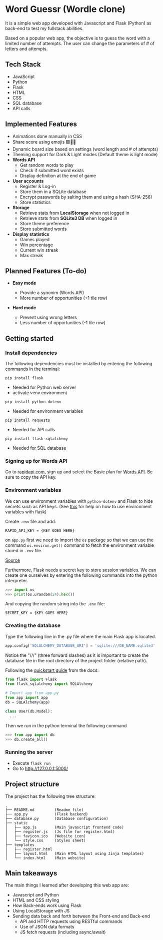 # Word Guessr (Wordle clone)

It is a simple web app developed with Javascript and Flask (Python) as back-end to test my fullstack abilities.

Based on a popular web app, the objective is to guess the word with a limited number of attempts. The user can change the parameters of # of letters and attempts.

## Tech Stack

- JavaScript
- Python
- Flask
- HTML
- CSS
- SQL database
- API calls

## Implemented Features

- Animations done manually in CSS
- Share score using emojis 🟩🥲🤩
- Dynamic board size based on settings (word length and # of attempts)
- Theming support for Dark & Light modes (Default theme is light mode)
- **Words API**
  - Get random words to play
  - Check if submitted word exists
  - Display definition at the end of game
- **User accounts**
  - Register & Log-in
  - Store them in a SQLite database
  - Encrypt passwords by salting them and using a hash (SHA-256)
  - Store statistics
- **Storage**
  - Retrieve stats from **LocalStorage** when not logged in
  - Retrieve stats from **SQLite3 DB** when logged in
  - Store theme preference
  - Store submitted words
- **Display statistics**
  - Games played
  - Win percentage
  - Current win streak
  - Max streak

## Planned Features (To-do)

- **Easy mode**
  - Provide a synonim (Words API)
  - More number of opportunities (+1 tile row)

- **Hard mode**
  - Prevent using wrong letters
  - Less number of opportunities (-1 tile row)

## Getting started

### Install dependencies

The following dependencies must be installed by entering the following commands in the terminal:

`pip install flask`

- Needed for Python web server
- activate venv environment

`pip install python-dotenv`

- Needed for environment variables

`pip install requests`

- Needed for API calls

`pip install flask-sqlalchemy`

- Needed for SQL database

### Signing up for Words API

Go to [rapidapi.com](www.rapidapi.com), sign up and select the Basic plan for [Words API](https://rapidapi.com/dpventures/api/wordsapi/). Be sure to copy the API key.

### Environment variables

We can use environment variables with `python-dotenv` and Flask to hide secrets such as API keys.
(See [this](https://flask.palletsprojects.com/en/2.2.x/cli/#environment-variables-from-dotenv) for help on how to use environment variables with flask)

Create `.env` file and add:

    RAPID_API_KEY = {KEY GOES HERE}

on `app.py` first we need to import the `os` package so that we can use the command `os.environ.get()` command to fetch the environment variable stored in `.env` file.

[Source](<https://medium.com/thedevproject/start-using-env-for-your-flask-project-and-stop-using-environment-variables-for-development-247dc12468be>)

Furthermore, Flask needs a secret key to store session variables.
We can create one ourselves by entering the following commands into the python interpreter.

``` python
>>> import os
>>> print(os.urandom(24).hex())
```

And copying the random string into tbe `.env` file:

    SECRET_KEY = {KEY GOES HERE}

### Creating the database

Type the following line in the .py file where the main Flask app is located.

``` python
app.config['SQLALCHEMY_DATABASE_URI'] = 'sqlite:///DB_NAME.sqlite3'
```

Notice the "///" (three forward slashes) as it is important to create the database file in the root directory of the project folder (relative path).

Following the [quickstart guide](https://flask-sqlalchemy.palletsprojects.com/en/2.x/quickstart/) from the docs:

``` python
from flask import Flask
from flask_sqlalchemy import SQLAlchemy

# Import app from app.py
from app import app
db = SQLAlchemy(app)

class User(db.Model):
  ...
```

Then we run in the python terminal the following command

``` python
>>> from app import db
>>> db.create_all()
```

### Running the server

- Execute `flask run`
- Go to <http://127.0.0.1:5000/>

## Project structure

The project has the following tree structure:

    .
    ├── README.md         (Readme file)
    ├── app.py            (Flask backend)
    ├── database.py       (Database configuration)
    ├── static
    │   ├── app.js        (Main javascript frontend code)
    │   ├── register.js   (Js file for register.html)
    │   ├── favicon.ico   (Website icon)
    │   └── style.css     (Styles sheet)
    ├── templates
    │   ├── register.html
    │   ├── layout.html   (Main HTML layout using Jinja templates)
    │   └── index.html    (Main website)

## Main takeaways

The main things I learned after developing this web app are:

- Javascript and Python
- HTML and CSS styling
- How Back-ends work using Flask
- Using LocalStorage with JS
- Sending data back and forth between the Front-end and Back-end
  - API and HTTP requests using RESTful commands
  - Use of JSON data formats
  - JS fetch requests (including async/await)
